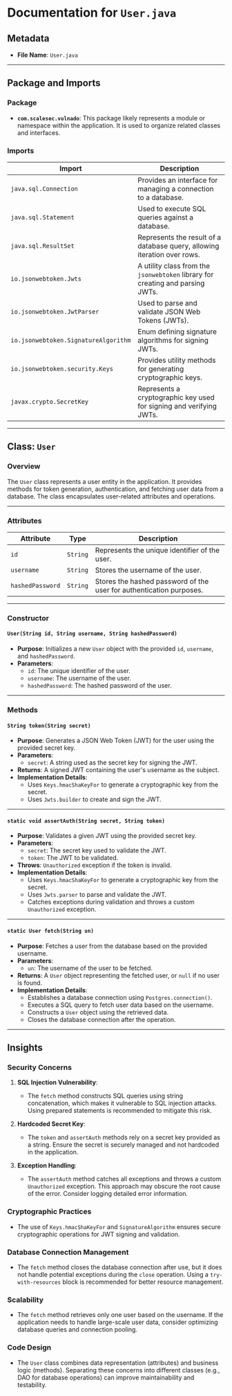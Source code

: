 # Documentation for `User.java`

## Metadata
- **File Name**: `User.java`

---

## Package and Imports

### Package
- **`com.scalesec.vulnado`**: This package likely represents a module or namespace within the application. It is used to organize related classes and interfaces.

### Imports
| **Import**                          | **Description**                                                                 |
|-------------------------------------|---------------------------------------------------------------------------------|
| `java.sql.Connection`               | Provides an interface for managing a connection to a database.                 |
| `java.sql.Statement`                | Used to execute SQL queries against a database.                                |
| `java.sql.ResultSet`                | Represents the result of a database query, allowing iteration over rows.       |
| `io.jsonwebtoken.Jwts`              | A utility class from the `jsonwebtoken` library for creating and parsing JWTs. |
| `io.jsonwebtoken.JwtParser`         | Used to parse and validate JSON Web Tokens (JWTs).                             |
| `io.jsonwebtoken.SignatureAlgorithm`| Enum defining signature algorithms for signing JWTs.                           |
| `io.jsonwebtoken.security.Keys`     | Provides utility methods for generating cryptographic keys.                    |
| `javax.crypto.SecretKey`            | Represents a cryptographic key used for signing and verifying JWTs.            |

---

## Class: `User`

### Overview
The `User` class represents a user entity in the application. It provides methods for token generation, authentication, and fetching user data from a database. The class encapsulates user-related attributes and operations.

---

### Attributes
| **Attribute**       | **Type**   | **Description**                                                                 |
|---------------------|------------|---------------------------------------------------------------------------------|
| `id`                | `String`   | Represents the unique identifier of the user.                                  |
| `username`          | `String`   | Stores the username of the user.                                               |
| `hashedPassword`    | `String`   | Stores the hashed password of the user for authentication purposes.            |

---

### Constructor
#### `User(String id, String username, String hashedPassword)`
- **Purpose**: Initializes a new `User` object with the provided `id`, `username`, and `hashedPassword`.
- **Parameters**:
  - `id`: The unique identifier of the user.
  - `username`: The username of the user.
  - `hashedPassword`: The hashed password of the user.

---

### Methods

#### `String token(String secret)`
- **Purpose**: Generates a JSON Web Token (JWT) for the user using the provided secret key.
- **Parameters**:
  - `secret`: A string used as the secret key for signing the JWT.
- **Returns**: A signed JWT containing the user's username as the subject.
- **Implementation Details**:
  - Uses `Keys.hmacShaKeyFor` to generate a cryptographic key from the secret.
  - Uses `Jwts.builder` to create and sign the JWT.

---

#### `static void assertAuth(String secret, String token)`
- **Purpose**: Validates a given JWT using the provided secret key.
- **Parameters**:
  - `secret`: The secret key used to validate the JWT.
  - `token`: The JWT to be validated.
- **Throws**: `Unauthorized` exception if the token is invalid.
- **Implementation Details**:
  - Uses `Keys.hmacShaKeyFor` to generate a cryptographic key from the secret.
  - Uses `Jwts.parser` to parse and validate the JWT.
  - Catches exceptions during validation and throws a custom `Unauthorized` exception.

---

#### `static User fetch(String un)`
- **Purpose**: Fetches a user from the database based on the provided username.
- **Parameters**:
  - `un`: The username of the user to be fetched.
- **Returns**: A `User` object representing the fetched user, or `null` if no user is found.
- **Implementation Details**:
  - Establishes a database connection using `Postgres.connection()`.
  - Executes a SQL query to fetch user data based on the username.
  - Constructs a `User` object using the retrieved data.
  - Closes the database connection after the operation.

---

## Insights

### Security Concerns
1. **SQL Injection Vulnerability**:
   - The `fetch` method constructs SQL queries using string concatenation, which makes it vulnerable to SQL injection attacks. Using prepared statements is recommended to mitigate this risk.

2. **Hardcoded Secret Key**:
   - The `token` and `assertAuth` methods rely on a secret key provided as a string. Ensure the secret is securely managed and not hardcoded in the application.

3. **Exception Handling**:
   - The `assertAuth` method catches all exceptions and throws a custom `Unauthorized` exception. This approach may obscure the root cause of the error. Consider logging detailed error information.

### Cryptographic Practices
- The use of `Keys.hmacShaKeyFor` and `SignatureAlgorithm` ensures secure cryptographic operations for JWT signing and validation.

### Database Connection Management
- The `fetch` method closes the database connection after use, but it does not handle potential exceptions during the `close` operation. Using a `try-with-resources` block is recommended for better resource management.

### Scalability
- The `fetch` method retrieves only one user based on the username. If the application needs to handle large-scale user data, consider optimizing database queries and connection pooling.

### Code Design
- The `User` class combines data representation (attributes) and business logic (methods). Separating these concerns into different classes (e.g., DAO for database operations) can improve maintainability and testability.
